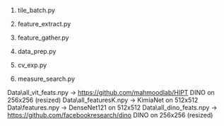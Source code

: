 1. tile_batch.py
1. feature_extract.py
1. feature_gather.py
1. data_prep.py

1. cv_exp.py
1. measure_search.py

Data\all_vit_feats.npy -> https://github.com/mahmoodlab/HIPT DINO on 256x256 (resized)
Data\all_featuresK.npy -> KimiaNet on 512x512
Data\features.npy -> DenseNet121 on 512x512
Data\all_dino_feats.npy -> https://github.com/facebookresearch/dino DINO on 256x256 (resized)